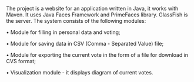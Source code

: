 The project is a website for an application written in Java, it works with Maven. 
It uses Java Faces Framework and PrimeFaces library. GlassFish is the server.
The system consists of the following modules:

• Module for filling in personal data and voting;

• Module for saving data in CSV (Comma - Separated Value) file;

• Module for exporting the current vote in the form of a file for download in CVS format;

• Visualization module -  it displays diagram of current votes.
